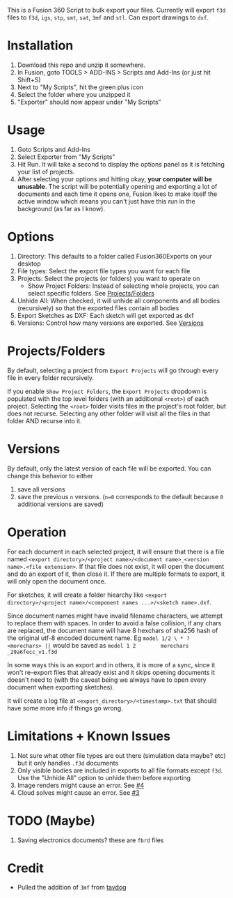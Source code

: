 This is a Fusion 360 Script to bulk export your files. Currently will export `f3d` files to `f3d`, `igs`, `stp`, `smt`, `sat`, `3mf` and `stl`. Can export drawings to `dxf`.

# Installation

1) Download this repo and unzip it somewhere.
2) In Fusion, goto TOOLS > ADD-INS > Scripts and Add-Ins (or just hit Shift+S)
3) Next to "My Scripts", hit the green plus icon
4) Select the folder where you unzipped it
5) "Exporter" should now appear under "My Scripts"

# Usage

1) Goto Scripts and Add-Ins
2) Select Exporter from "My Scripts"
3) Hit Run. It will take a second to display the options panel as it is fetching your list of projects.
4) After selecting your options and hitting okay, **your computer will be unusable**. The script will be potentially opening and exporting a lot of documents and each time it opens one, Fusion likes to make itself the active window which means you can't just have this run in the background (as far as I know).

# Options

1) Directory: This defaults to a folder called Fusion360Exports on your desktop
2) File types: Select the export file types you want for each file
3) Projects: Select the projects (or folders) you want to operate on
    * Show Project Folders: Instead of selecting whole projects, you can select specific folders. See [Projects/Folders](#ProjectsFolders)
4) Unhide All: When checked, it will unhide all components and all bodies (recursively) so that the exported files contain all bodies
5) Export Sketches as DXF: Each sketch will get exported as dxf
6) Versions: Control how many versions are exported. See [Versions](#Versions)

# Projects/Folders

By default, selecting a project from `Export Projects` will go through every file in every folder recursively.

If you enable `Show Project Folders`, the `Export Projects` dropdown is populated with the top level folders (with an additional `<root>`) of each project. Selecting the `<root>` folder visits files in the project's root folder, but does not recurse. Selecting any other folder will visit all the files in that folder AND recurse into it.

# Versions

By default, only the latest version of each file will be exported. You can change this behavior to either
1) save all versions
2) save the previous `n` versions. (`n=0` corresponds to the default because `0` additional versions are saved)

# Operation

For each document in each selected project, it will ensure that there is a file named `<export directory>/<project name>/<document name>_<version name>.<file extension>`. If that file does not exist, it will open the document and do an export of it, then close it. If there are multiple formats to export, it will only open the document once.

For sketches, it will create a folder hiearchy like `<export directory>/<project name>/<component names ...>/<sketch name>.dxf`.

Since document names might have invalid filename characters, we attempt to replace them with spaces. In order to avoid a false collision, if any chars are replaced, the document name will have 8 hexchars of sha256 hash of the original utf-8 encoded document name. Eg `model 1/2 \ * ? <morechars> ||` would be saved as `model 1 2        morechars    _29a6fecc_v1.f3d`

In some ways this is an export and in others, it is more of a sync, since it won't re-export files that already exist and it skips opening documents it doesn't need to (with the caveat being we always have to open every document when exporting sketches).

It will create a log file at `<export_directory>/<timestamp>.txt` that should have some more info if things go wrong.

# Limitations + Known Issues

1) Not sure what other file types are out there (simulation data maybe? etc) but it only handles `.f3d` documents
2) Only visible bodies are included in exports to all file formats except `f3d`. Use the "Unhide All" option to unhide them before exporting
3) Image renders might cause an error. See [#4](https://github.com/aconz2/Fusion360Exporter/issues/4)
4) Cloud solves might cause an error. See [#3](https://github.com/aconz2/Fusion360Exporter/issues/3)

# TODO (Maybe)

1) Saving electronics documents? these are `fbrd` files

# Credit

* Pulled the addition of `3mf` from [tavdog](https://github.com/tavdog/Fusion360Exporter)